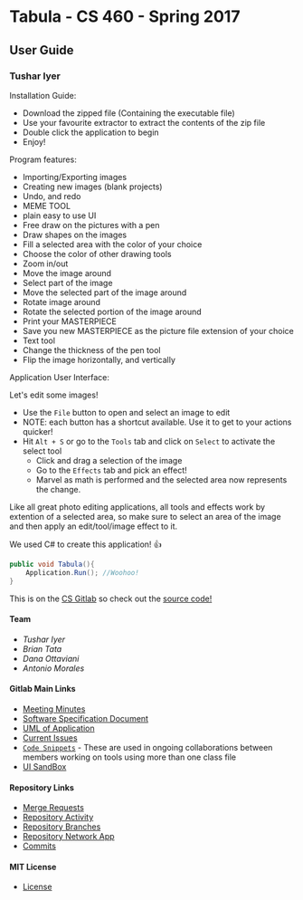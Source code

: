 # Tabula - CS 460 - Spring 2017
## User Guide

### Tushar Iyer


Installation Guide:

 * Download the zipped file (Containing the executable file)
 * Use your favourite extractor to extract the contents of the zip file
 * Double click the application to begin
 * Enjoy!

Program features:

 * Importing/Exporting images
 * Creating new images (blank projects)
 * Undo, and redo
 * MEME TOOL
 * plain easy to use UI
 * Free draw on the pictures with a pen
 * Draw shapes on the images
 * Fill a selected area with the color of your choice
 * Choose the color of other drawing tools
 * Zoom in/out
 * Move the image around
 * Select part of the image
 * Move the selected part of the image around
 * Rotate image around
 * Rotate the selected portion of the image around
 * Print your MASTERPIECE
 * Save you new MASTERPIECE as the picture file extension of your choice
 * Text tool
 * Change the thickness of the pen tool
 * Flip the image horizontally, and vertically


Application User Interface:

Let's edit some images!

 * Use the `File` button to open and select an image to edit
 * NOTE: each button has a shortcut available. Use it to get to your actions quicker!
 * Hit `Alt + S` or go to the `Tools` tab and click on `Select` to activate the select tool
 	* Click and drag a selection of the image
 	* Go to the `Effects` tab and pick an effect!
 	* Marvel as math is performed and the selected area now represents the change.

Like all great photo editing applications, all tools and effects work by extention of a selected area, so make sure to select an area of the image and then apply an edit/tool/image effect to it.

We used C# to create this application! :+1:

```c#
public void Tabula(){
	Application.Run(); //Woohoo!
}
```

This is on the [CS Gitlab](https://git.cs.hartford.edu/tiyer/CS460App/tree/master/Tabula/Tabula) so check out the [source code!](https://git.cs.hartford.edu/tiyer/CS460App/tree/master/Tabula/Tabula)


#### Team
* *Tushar Iyer*
* *Brian Tata*
* *Dana Ottaviani*
* *Antonio Morales*

#### Gitlab Main Links
* [Meeting Minutes](https://git.cs.hartford.edu/tiyer/CS460App/wikis/meeting-minutes)
* [Software Specification Document](https://git.cs.hartford.edu/tiyer/CS460App/wikis/software-specification-document)
* [UML of Application](https://git.cs.hartford.edu/tiyer/CS460App/wikis/uml)
* [Current Issues](https://git.cs.hartford.edu/tiyer/CS460App/issues)
* [`Code Snippets`](https://git.cs.hartford.edu/tiyer/CS460App/snippets) - These are used in ongoing collaborations between members working on tools using more than one class file
* [UI SandBox]()

#### Repository Links
* [Merge Requests](https://git.cs.hartford.edu/tiyer/CS460App/merge_requests)
* [Repository Activity](https://git.cs.hartford.edu/tiyer/CS460App/activity)
* [Repository Branches](https://git.cs.hartford.edu/tiyer/CS460App/branches)
* [Repository Network App](https://git.cs.hartford.edu/tiyer/CS460App/network/master)
* [Commits](https://git.cs.hartford.edu/tiyer/CS460App/commits/master)

#### MIT License
* [License](https://git.cs.hartford.edu/tiyer/CS460App/blob/master/LICENSE)


